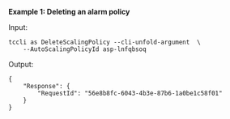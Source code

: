 **Example 1: Deleting an alarm policy**



Input: 

```
tccli as DeleteScalingPolicy --cli-unfold-argument  \
    --AutoScalingPolicyId asp-lnfqbsoq
```

Output: 
```
{
    "Response": {
        "RequestId": "56e8b8fc-6043-4b3e-87b6-1a0be1c58f01"
    }
}
```

